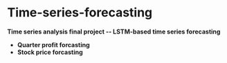 # Time-series-forecasting

**Time series analysis final project -- LSTM-based time series forecasting**

* **Quarter profit forcasting**
* **Stock price forcasting**